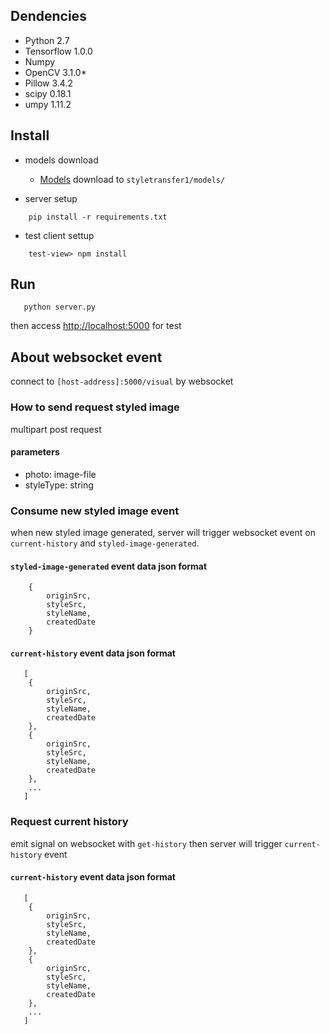## Dendencies
- Python 2.7
- Tensorflow 1.0.0
- Numpy
- OpenCV 3.1.0*
- Pillow 3.4.2
- scipy 0.18.1
- umpy 1.11.2

## Install
- models download
    - [Models](https://drive.google.com/drive/folders/0B9jhaT37ydSyRk9UX0wwX3BpMzQ) download to ```styletransfer1/models/```

- server setup
```
    pip install -r requirements.txt
```

- test client settup
```
    test-view> npm install
```

## Run
```
   python server.py
```
then access [http://localhost:5000](http://localhost:5000) for test


## About websocket event
connect to ```[host-address]:5000/visual``` by websocket

### How to send request styled image 
multipart post request 
#### parameters
- photo: image-file
- styleType: string


### Consume new styled image event
when new styled image generated, server will trigger websocket event on ```current-history``` and ```styled-image-generated```.

#### ```styled-image-generated``` event data json format
```
    {
        originSrc,
        styleSrc,
        styleName,
        createdDate
    }
```

#### ```current-history``` event data json format
```
   [
    {
        originSrc,
        styleSrc,
        styleName,
        createdDate
    },
    {
        originSrc,
        styleSrc,
        styleName,
        createdDate
    },
    ...
   ]
```


### Request current history
emit signal on websocket with ```get-history``` then server will trigger ```current-history``` event

#### ```current-history``` event data json format
```
   [
    {
        originSrc,
        styleSrc,
        styleName,
        createdDate
    },
    {
        originSrc,
        styleSrc,
        styleName,
        createdDate
    },
    ...
   ]
```